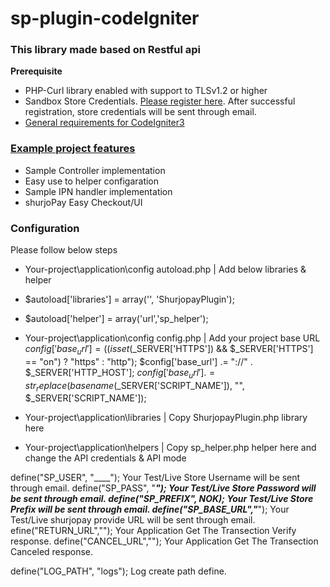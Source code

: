 # sp-plugin-codeIgniter

### This library made based on Restful api
**Prerequisite**
  - PHP-Curl library enabled with support to TLSv1.2 or higher
  - Sandbox Store Credentials.
  [Please register here](https://shurjopay.com.bd/#merchant). After successful registration, store credentials will be sent through email.
  - [General requirements for CodeIgniter3](https://codeigniter.com/userguide3/general/requirements.html)
  
  ### [Example project features](https://github.com/shurjopay-plugins/sp-plugin-codeIgniter)
  - Sample Controller implementation
  - Easy use to helper configaration
  - Sample IPN handler implementation
  - shurjoPay Easy Checkout/UI
  
 ### Configuration
  Please follow below steps
  
 - Your-project\application\config autoload.php | Add below libraries & helper
  - $autoload['libraries'] = array('', 'ShurjopayPlugin');
  - $autoload['helper'] = array('url','sp_helper');
- Your-project\application\config config.php | Add your project base URL
 $config['base_url'] = ((isset($_SERVER['HTTPS']) && $_SERVER['HTTPS'] == "on") ? "https" : "http");
 $config['base_url'] .= "://" . $_SERVER['HTTP_HOST'];
 $config['base_url'] .= str_replace(basename($_SERVER['SCRIPT_NAME']), "", $_SERVER['SCRIPT_NAME']);

- Your-project\application\libraries | Copy ShurjopayPlugin.php library here
- Your-project\application\helpers | Copy sp_helper.php helper here and change the API credentials & API mode

define("SP_USER", "____"); Your Test/Live Store Username will be sent through email.
define("SP_PASS", "_____"); Your Test/Live Store Password will be sent through email.
define("SP_PREFIX", NOK); Your Test/Live Store Prefix will be sent through email.
define("SP_BASE_URL","_____"); Your Test/Live shurjopay provide URL will be sent through email.
efine("RETURN_URL",""); Your Application Get The Transection Verify response. 
define("CANCEL_URL",""); Your Application Get The Transection Canceled response.

define("LOG_PATH", "logs"); Log create path define.

  
